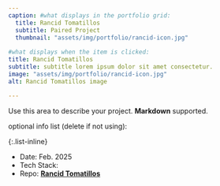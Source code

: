 ```yaml
---
caption: #what displays in the portfolio grid:
  title: Rancid Tomatillos
  subtitle: Paired Project
  thumbnail: "assets/img/portfolio/rancid-icon.jpg"
  
#what displays when the item is clicked:
title: Rancid Tomatillos
subtitle: subtitle lorem ipsum dolor sit amet consectetur.
image: "assets/img/portfolio/rancid-icon.jpg"
alt: Rancid Tomatillos image

---
```

Use this area to describe your project. **Markdown** supported.

optional info list (delete if not using):

{:.list-inline}

- Date: Feb. 2025
- Tech Stack:
- Repo: [**Rancid Tomatillos**](https://github.com/JonoSommers/rancid-tomatillos)
